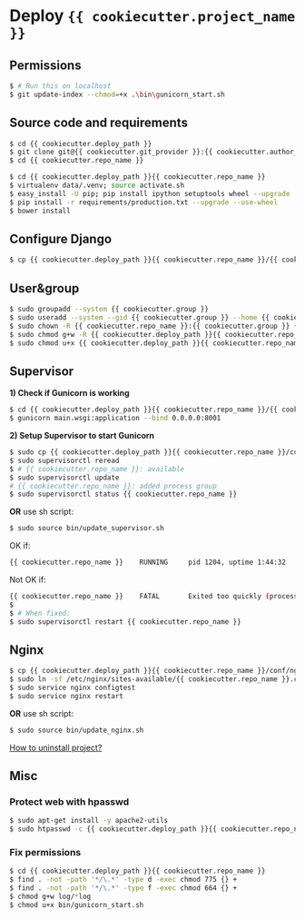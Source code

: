 # Deploy `{{ cookiecutter.project_name }}`

## Permissions

```bash
$ # Run this on localhost
$ git update-index --chmod=+x .\bin\gunicorn_start.sh
```

## Source code and requirements

```bash
$ cd {{ cookiecutter.deploy_path }}
$ git clone git@{{ cookiecutter.git_provider }}:{{ cookiecutter.author_username }}/{{ cookiecutter.repo_name }}.git
$ cd {{ cookiecutter.repo_name }}

$ cd {{ cookiecutter.deploy_path }}{{ cookiecutter.repo_name }}
$ virtualenv data/.venv; source activate.sh
$ easy_install -U pip; pip install ipython setuptools wheel --upgrade
$ pip install -r requirements/production.txt --upgrade --use-wheel
$ bower install
```

## Configure Django

```bash
$ cp {{ cookiecutter.deploy_path }}{{ cookiecutter.repo_name }}/{{ cookiecutter.src_dir }}/{{ cookiecutter.main_app }}/settings/dist/production.py {{ cookiecutter.deploy_path }}{{ cookiecutter.repo_name }}/{{ cookiecutter.src_dir }}/{{ cookiecutter.main_app }}/settings/local.py
```

## User&amp;group

```bash
$ sudo groupadd --system {{ cookiecutter.group }}
$ sudo useradd --system --gid {{ cookiecutter.group }} --home {{ cookiecutter.deploy_path }}{{ cookiecutter.repo_name }} {{ cookiecutter.repo_name }}
$ sudo chown -R {{ cookiecutter.repo_name }}:{{ cookiecutter.group }} {{ cookiecutter.deploy_path }}{{ cookiecutter.repo_name }}
$ sudo chmod g+w -R {{ cookiecutter.deploy_path }}{{ cookiecutter.repo_name }}/log/*log
$ sudo chmod u+x {{ cookiecutter.deploy_path }}{{ cookiecutter.repo_name }}/bin/gunicorn_start.sh
```


## Supervisor

**1) Check if Gunicorn is working**


```bash
$ cd {{ cookiecutter.deploy_path }}{{ cookiecutter.repo_name }}/{{ cookiecutter.src_dir }}
$ gunicorn main.wsgi:application --bind 0.0.0.0:8001
```

**2) Setup Supervisor to start Gunicorn**

```bash
$ sudo cp {{ cookiecutter.deploy_path }}{{ cookiecutter.repo_name }}/conf/supervisor.conf /etc/supervisor/conf.d/{{ cookiecutter.repo_name }}.conf
$ sudo supervisorctl reread
$ # {{ cookiecutter.repo_name }}: available
$ sudo supervisorctl update
# {{ cookiecutter.repo_name }}: added process group
$ sudo supervisorctl status {{ cookiecutter.repo_name }}
```

**OR** use sh script:

```bash
$ sudo source bin/update_supervisor.sh
```

OK if:
```bash
{{ cookiecutter.repo_name }}    RUNNING     pid 1204, uptime 1:44:32
```

Not OK if:
```bash
{{ cookiecutter.repo_name }}    FATAL       Exited too quickly (process log may have details)
$
$ # When fixed:
$ sudo supervisorctl restart {{ cookiecutter.repo_name }}
```

## Nginx

```bash
$ cp {{ cookiecutter.deploy_path }}{{ cookiecutter.repo_name }}/conf/nginx.conf /etc/nginx/sites-available/{{ cookiecutter.repo_name }}.conf
$ sudo ln -sf /etc/nginx/sites-available/{{ cookiecutter.repo_name }}.conf /etc/nginx/sites-enabled/{{ cookiecutter.repo_name }}.conf
$ sudo service nginx configtest 
$ sudo service nginx restart 
```

**OR** use sh script:

```bash
$ sudo source bin/update_nginx.sh
```

[How to uninstall project?](UNINSTALL.md)

## Misc

### Protect web with hpasswd

```bash
$ sudo apt-get install -y apache2-utils
$ sudo htpasswd -c {{ cookiecutter.deploy_path }}{{ cookiecutter.repo_name }}/.htpasswd admin
```

### Fix permissions

```bash
$ cd {{ cookiecutter.deploy_path }}{{ cookiecutter.repo_name }}
$ find . -not -path '*/\.*' -type d -exec chmod 775 {} +
$ find . -not -path '*/\.*' -type f -exec chmod 664 {} +
$ chmod g+w log/*log
$ chmod u+x bin/gunicorn_start.sh   
```